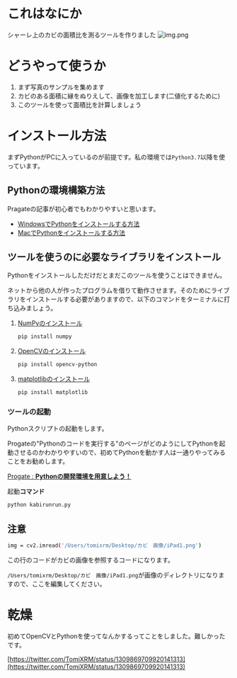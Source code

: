 # これはなにか

シャーレ上のカビの面積比を測るツールを作りました
![img.png]()


# どうやって使うか

1. まず写真のサンプルを集めます
2. カビのある面積に縁をぬりえして、画像を加工します(二値化するために)
3. このツールを使って面積比を計算しましょう

# インストール方法

まずPythonがPCに入っているのが前提です。私の環境では`Python3.7`以降を使っています。

## Pythonの環境構築方法

Pragateの記事が初心者でもわかりやすいと思います。

- [WindowsでPythonをインストールする方法](https://prog-8.com/docs/python-env-win)
- [MacでPythonをインストールする方法](https://prog-8.com/docs/python-env)

## ツールを使うのに必要なライブラリをインストール

Pythonをインストールしただけだとまだこのツールを使うことはできません。

ネットから他の人が作ったプログラムを借りて動作させます。そのためにライブラリをインストールする必要がありますので、以下のコマンドをターミナルに打ち込みましょう。

1. [NumPyのインストール](https://pypi.org/project/numpy/)
    
    ```bash
    pip install numpy
    ```
    
2. [OpenCVのインストール](https://pypi.org/project/opencv-python/)
    
    ```bash
    pip install opencv-python
    ```
    
3. [matplotlibのインストール](https://pypi.org/project/matplotlib/)
    
    ```bash
    pip install matplotlib
    ```
    

### ツールの起動

Pythonスクリプトの起動をします。

Progateの"Pythonのコードを実行する"のページがどのようにしてPythonを起動させるのかわかりやすいので、初めてPythonを動かす人は一通りやってみることをお勧めします。

[Progate : **Pythonの開発環境を用意しよう！**](https://prog-8.com/docs/python-env)

起動**コマンド**

```bash
python kabirunrun.py
```

## 注意

```bash
img = cv2.imread('/Users/tomixrm/Desktop/カビ　画像/iPad1.png')
```

この行のコードがカビの画像を参照するコードになります。

`/Users/tomixrm/Desktop/カビ　画像/iPad1.png`が画像のディレクトリになりますので、ここを編集してください。

# 乾燥

初めてOpenCVとPythonを使ってなんかするってことをしました。難しかったです。

[https://twitter.com/TomiXRM/status/1309869709920141313](https://twitter.com/TomiXRM/status/1309869709920141313)
